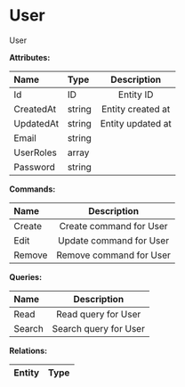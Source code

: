 # User
User

**Attributes:**

| Name      | Type   |    Description    |
|:----------|:-------|:-----------------:|
| Id        | ID     |     Entity ID     |
| CreatedAt | string | Entity created at |
| UpdatedAt | string | Entity updated at |
| Email     | string |                   |
| UserRoles | array  |                   |
| Password  | string |                   |

**Commands:**

| Name   |       Description       |
|:-------|:-----------------------:|
| Create | Create command for User |
| Edit   | Update command for User |
| Remove | Remove command for User |

**Queries:**

| Name   |      Description      |
|:-------|:---------------------:|
| Read   |  Read query for User  |
| Search | Search query for User |

**Relations:**

| Entity | Type |
|:-------|:----:|

